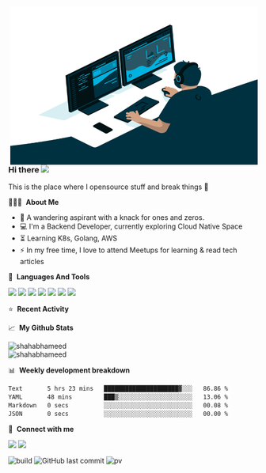 <img align="right" alt="GIF" src="https://github.com/shahabhameed/shahabhameed/blob/main/code.gif?raw=true" width="500" height="320" />

### Hi there <img src="https://user-images.githubusercontent.com/42378118/110234147-e3259600-7f4e-11eb-95be-0c4047144dea.gif" width="30">
This is the place where I opensource stuff and break things :rofl:


👨🏻‍💻 &nbsp;**About Me**

-  :dart: A wandering aspirant with a knack for ones and zeros.
- :computer: I'm a Backend Developer, currently exploring Cloud Native Space
- :hourglass_flowing_sand: Learning K8s, Golang, AWS
- :zap: In my free time, I love to attend Meetups for learning & read tech articles<be>

🎯 &nbsp;**Languages And Tools**  
<p>
  
  <img src="https://img.icons8.com/ios-filled/32/F4511E/git.png">
  <img src="https://img.icons8.com/ios-filled/32/0277BD/kubernetes.png">
  <img src="https://img.icons8.com/color/32/FFCC80/golang.png">
  <img src="https://img.icons8.com/color/32/prometheus-app.png">
  <img src="https://img.icons8.com/color/32/postgreesql.png">
  <img src="https://img.icons8.com/color/32/amazon-web-services.png">
  <img src="https://img.icons8.com/color/32/ubuntu--v1.png">

</p>

⭐ &nbsp;**Recent Activity**

<!--START_SECTION:activity-->
<!--END_SECTION:activity-->

📈 &nbsp;**My Github Stats**
<p align="left"> 
  <img src="https://github-readme-stats-mshahabhameed.vercel.app/api?username=shahabhameed&show_icons=true&hide_title=true&include_all_commits=true&count_private=true&show=reviews,prs_merged,prs_merged_percentage&theme=dracula" alt="shahabhameed" /><br/>
  <img src="http://github-readme-streak-stats.herokuapp.com?user=shahabhameed&theme=dracula&background=282a36)" alt="shahabhameed" /><br/>
</p>

📊 &nbsp;**Weekly development breakdown**
<!--START_SECTION:waka-->

```txt
Text       5 hrs 23 mins   █████████████████████▓░░░   86.86 %
YAML       48 mins         ███▒░░░░░░░░░░░░░░░░░░░░░   13.06 %
Markdown   0 secs          ░░░░░░░░░░░░░░░░░░░░░░░░░   00.08 %
JSON       0 secs          ░░░░░░░░░░░░░░░░░░░░░░░░░   00.00 %
```

<!--END_SECTION:waka-->

🔗 &nbsp;**Connect with me**
<p align="left">
<a href= "https://twitter.com/shahabhameed" target="blank"><img src="https://img.icons8.com/ios-filled/32/000000/twitterx.png"/></a>
<a href= "https://www.linkedin.com/in/shahabhameed"><img src="https://img.icons8.com/ios-filled/32/0288D1/linkedin.png"/></a>

![build](https://github.com/shahabhameed/shahabhameed/workflows/README%20build/badge.svg)
![GitHub last commit](https://img.shields.io/github/last-commit/shahabhameed/shahabhameed)
![pv](https://pageview.vercel.app/?github_user=shahabhameed)


